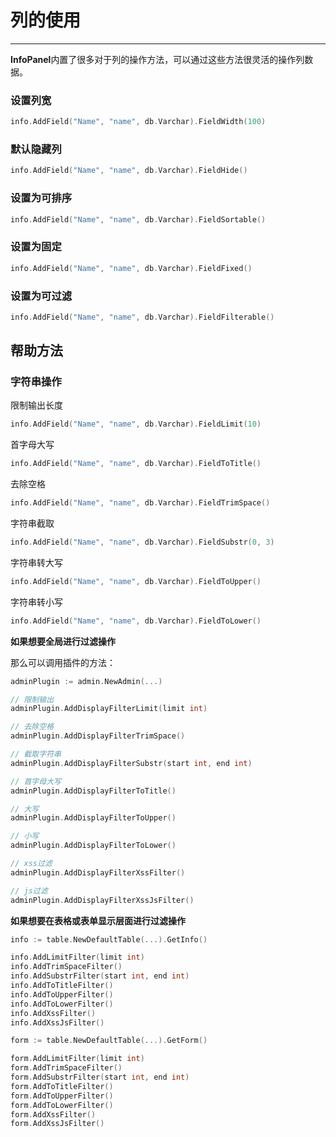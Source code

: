 # 列的使用
---

**InfoPanel**内置了很多对于列的操作方法，可以通过这些方法很灵活的操作列数据。

### 设置列宽

```go
info.AddField("Name", "name", db.Varchar).FieldWidth(100)
```

### 默认隐藏列

```go
info.AddField("Name", "name", db.Varchar).FieldHide()
```

### 设置为可排序

```go
info.AddField("Name", "name", db.Varchar).FieldSortable()
```

### 设置为固定

```go
info.AddField("Name", "name", db.Varchar).FieldFixed()
```

### 设置为可过滤

```go
info.AddField("Name", "name", db.Varchar).FieldFilterable()
```

## 帮助方法

### 字符串操作

限制输出长度

```go
info.AddField("Name", "name", db.Varchar).FieldLimit(10)
```

首字母大写

```go
info.AddField("Name", "name", db.Varchar).FieldToTitle()
```

去除空格

```go
info.AddField("Name", "name", db.Varchar).FieldTrimSpace()
```

字符串截取

```go
info.AddField("Name", "name", db.Varchar).FieldSubstr(0, 3)
```

字符串转大写

```go
info.AddField("Name", "name", db.Varchar).FieldToUpper()
```

字符串转小写

```go
info.AddField("Name", "name", db.Varchar).FieldToLower()
```

**如果想要全局进行过滤操作**

那么可以调用插件的方法：

```go
adminPlugin := admin.NewAdmin(...)

// 限制输出
adminPlugin.AddDisplayFilterLimit(limit int)

// 去除空格
adminPlugin.AddDisplayFilterTrimSpace()

// 截取字符串
adminPlugin.AddDisplayFilterSubstr(start int, end int)

// 首字母大写
adminPlugin.AddDisplayFilterToTitle()

// 大写
adminPlugin.AddDisplayFilterToUpper()

// 小写
adminPlugin.AddDisplayFilterToLower()

// xss过滤
adminPlugin.AddDisplayFilterXssFilter()

// js过滤
adminPlugin.AddDisplayFilterXssJsFilter()

```

**如果想要在表格或表单显示层面进行过滤操作**

```go
info := table.NewDefaultTable(...).GetInfo()

info.AddLimitFilter(limit int)
info.AddTrimSpaceFilter()
info.AddSubstrFilter(start int, end int)
info.AddToTitleFilter()
info.AddToUpperFilter()
info.AddToLowerFilter()
info.AddXssFilter()
info.AddXssJsFilter()

form := table.NewDefaultTable(...).GetForm()

form.AddLimitFilter(limit int)
form.AddTrimSpaceFilter()
form.AddSubstrFilter(start int, end int)
form.AddToTitleFilter()
form.AddToUpperFilter()
form.AddToLowerFilter()
form.AddXssFilter()
form.AddXssJsFilter()
```